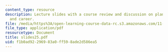 ```yaml
---
content_type: resource
description: Lecture slides with a course review and discussion on planning your education
  and career.
file: /media/https%3A/open-learning-course-data-rc.s3.amazonaws.com/11-201-gateway-planning-action-fall-2007/f1b0ad92296983a0ff598ade2d586ea5_slides25.pdf
file_type: application/pdf
resourcetype: Document
title: slides25.pdf
uid: f1b0ad92-2969-83a0-ff59-8ade2d586ea5
---
```

